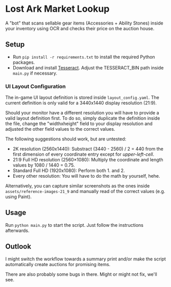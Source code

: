 # Lost Ark Market Lookup
A "bot" that scans sellable gear items (Accessories + Ability Stones) inside your inventory using OCR and checks their price on the auction house.

## Setup
- Run ```pip install -r requirements.txt``` to install the required Python packages.
- Download and install [Tesseract](https://tesseract-ocr.github.io/tessdoc/Downloads.html). Adjust the TESSERACT_BIN path inside ```main.py``` if necessary.

### UI Layout Configuration
The in-game UI layout definition is stored inside ```layout_config.yaml```. The current definition is only valid for a 3440x1440 display resolution (21:9).

Should your monitor have a different resolution you will have to provide a valid layout definition first. 
To do so, simply duplicate the definition inside the file, change the "widthxheight" field to your display resolution and adjusted the other field values to the correct values.

The following suggestions should work, but are untested:
- 2K resolution (2560x1440): Substract (3440 - 2560) / 2 = 440 from the first dimension of every coordinate entry except for *upper-left-cell*.
- 21:9 Full HD resolution (2560×1080): Multiply the coordinate and length values by 1080 / 1440 = 0.75.
- Standard Full HD (1920x1080): Perform both 1. and 2.
- Every other resolution: You will have to do the math by yourself, hehe.

Alternatively, you can capture similar screenshots as the ones inside ```assets/reference-images-21_9``` and manually read of the correct values (e.g. using Paint).

## Usage
Run ```python main.py``` to start the script. Just follow the instructions afterwards.

## Outlook
I might switch the workflow towards a summary print and/or make the script automatically create auctions for promising items.

There are also probably some bugs in there. Might or might not fix, we'll see.